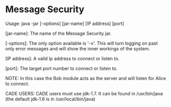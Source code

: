 Message Security
================

Usage:
java -jar [-options] [jar-name] [IP address] [port]

[jar-name]:
	The name of the Message Security jar.

[-options]:
    The only option available is '-v'. This will turn logging on past only error messages and will show the inner
    workings of the system.

[IP address]:
    A valid Ip address to connect or listen to.

[port]:
    The target port number to connect or listen to.

NOTE: In this case the Bob module acts as the server and will listen for Alice to connect.

CADE USERS: CADE users must use jdk-1.7. It can be found in /usr/bin/java
            (the default jdk-1.6 is in /usr/local/bin/java)